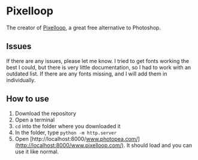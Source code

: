 # Pixelloop


The creator of [Pixelloop](https://www.photopea.com/), a great free alternative to Photoshop.

## Issues
If there are any issues, please let me know. I tried to get fonts working the best I could, but there is very little documentation, so I had to work with an outdated list. If there are any fonts missing, and I will add them in individually. 

## How to use
1. Download the repository
1. Open a terminal
1. `cd` into the folder where you downloaded it
1. In the folder, type `python -m http.server`
1. Open [http://localhost:8000/www.photopea.com/](http://localhost:8000/www.pixelloop.com/). It should load and you can use it like normal.
